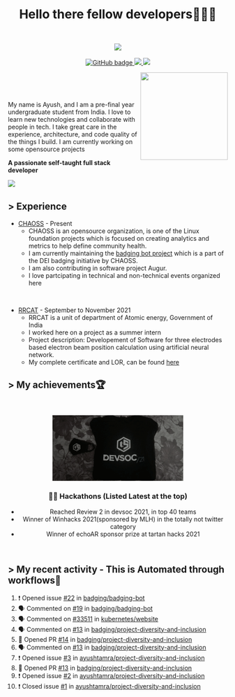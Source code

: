 <h1 align='center'>
  Hello there fellow developers👨🏻‍💻
</h1>

<!-- <img align='right' src="https://media.giphy.com/media/M9gbBd9nbDrOTu1Mqx/giphy.gif" width="230"> -->

<br>
<p align="center">
  <a href="https://github.com/DenverCoder1/readme-typing-svg"><img src="https://readme-typing-svg.herokuapp.com?center=true&lines=My+name+is+Ayush!;I+am+a+Full+stack+web+developer;Contributing+to+opensource"></a>
</p>

<p align="center">
  <a href="https://github.com/ayushtamra">
    <img src="https://img.shields.io/badge/GitHub-100000?style=for-the-badge&logo=github&logoColor=white" alt="GitHub badge" />
  </a>
  <a href="http://twitter.com/ayush_tamra">
    <img src="https://img.shields.io/badge/Twitter-1DA1F2?style=for-the-badge&logo=twitter&logoColor=white" />
  </a>
  <a href="https://www.linkedin.com/in/ayush-tamra-1058531b2/">
    <img src="https://img.shields.io/badge/LinkedIn-0077B5?style=for-the-badge&logo=linkedin&logoColor=white" />
  </a>
</p>



<img align='right' src="https://user-images.githubusercontent.com/39908472/147855320-9b7143fc-d931-4810-b16f-174cd761f993.png" height="200" width="200">
<br />
<br />
<br />


<p>My name is Ayush, and I am a pre-final year undergraduate student from India. I love to learn new technologies and collaborate with people in tech. I take great care in the experience, architecture, and code quality of the things I build. I am currently working on some opensource projects</p>

<b>A passionate self-taught full stack developer</b>



<a href="https://github.com/404"><img src="https://user-images.githubusercontent.com/73097560/115834477-dbab4500-a447-11eb-908a-139a6edaec5c.gif"></a>

<!-- <h2 align="center">Download My resume</h2>
<p align="center">
    <a href="Ayush Tamra Resume.pdf" download="Ayush Tamra Resume">
        <img src="https://img.shields.io/badge/Ayush's-Resume-brightgreen"/>
    </a>
</p> -->

## > Experience 
 - [CHAOSS](https://chaoss.community/) - Present
    - CHAOSS is an opensource organization, is one of the Linux foundation projects which is focused on creating
analytics and metrics to help define community health.
    - I am currently maintaining the [badging bot project](https://github.com/badging/badging-bot) which is a part of the DEI badging initiative by CHAOSS.
    - I am also contributing in software project Augur.
    - I love partcipating in technical and non-technical events organized here

<br>

 - [RRCAT](https://www.rrcat.gov.in/index_eng.html) - September to November 2021
    - RRCAT is a unit of department of Atomic energy, Government of India
    - I worked here on a project as a summer intern
    - Project description: Developement of Software for three electrodes based electron beam position calculation using artificial neural network.
    - My complete certificate and LOR, can be found [here](https://drive.google.com/drive/folders/1I6FldO3LAu-j8NcM8VPc0DgVJnPVRzA3?usp=sharing)

<!-- <h2 align="center">My Github stats</h2> -->

<!-- <p>
    <img src="https://github-readme-stats.vercel.app/api?username=ayushtamra&include_all_commits=true&count_private=true&show_icons=true&line_height=20&title_color=7A7ADB&icon_color=2234AE&text_color=D3D3D3&bg_color=0,000000,130F40" alt="Ayush Tamra's Github Stats"/>
   <img src="https://github-readme-stats.vercel.app/api?username=ayushtamra&line_height=20&show_icons=true&theme=default" alt="Ayush Tamra's Github Stats" height="165" width="480"/>
   <img src="https://github-readme-stats.vercel.app/api/top-langs/?username=ayushtamra&layout=compact" alt="Ayush Tamra's Github Stats" height="162" width="350"/>
</p> -->

<!-- <p align="right">
    <img src="https://github-readme-stats.vercel.app/api/top-langs/?username=anuraghazra&layout=compact" alt="Ayush Tamra's Github Stats"/>
</p>

<p align="center">
  <img src="https://github-readme-stats.vercel.app/api/top-langs/?username=ayushtamra" alt="Smiley face">
</p> -->


<!-- <h2 align="center">My Devpost achievments</h2>

<p>
  <img src="https://idemoed.vercel.app/api/wall?events=winhacks-2021&type=png"/><br>
  <a href="">Winhacks2021</a>

  <img src="https://idemoed.vercel.app/api/wall?events=winhacks-2021&type=png"/><br>
  <a href="">Winhacks2021</a>
</p> -->




<!-- <h2 align="center">🏆 My achievments</h2> -->
## > My achievements🏆
<br>
<p align="center">
  <img src="swags.gif" height="150" width="300">
</p>
<h3 align="center">👨‍💻 Hackathons (Listed Latest at the top)</h3>
  <ul align="center">
    <li>Reached Review 2 in devsoc 2021, in top 40 teams</li>
    <li>Winner of Winhacks 2021(sponsored by MLH) in the totally not twitter category </li>
    <li>Winner of echoAR sponsor prize at tartan hacks 2021</li>
  </ul>

<br>



<!-- <h2 align="center"> ⚡ Fun fact </h2>
    
<h3 align="center"> Everyone is a newbie. So don't worry just keep patience and keep hustling</h3> -->


## > My recent activity - This is Automated through workflows🤖
<!--START_SECTION:activity-->
1. ❗️ Opened issue [#22](https://github.com/badging/badging-bot/issues/22) in [badging/badging-bot](https://github.com/badging/badging-bot)
2. 🗣 Commented on [#19](https://github.com/badging/badging-bot/issues/19) in [badging/badging-bot](https://github.com/badging/badging-bot)
3. 🗣 Commented on [#33511](https://github.com/kubernetes/website/issues/33511) in [kubernetes/website](https://github.com/kubernetes/website)
4. 🗣 Commented on [#13](https://github.com/badging/project-diversity-and-inclusion/issues/13) in [badging/project-diversity-and-inclusion](https://github.com/badging/project-diversity-and-inclusion)
5. 💪 Opened PR [#14](https://github.com/badging/project-diversity-and-inclusion/pull/14) in [badging/project-diversity-and-inclusion](https://github.com/badging/project-diversity-and-inclusion)
6. 🗣 Commented on [#13](https://github.com/badging/project-diversity-and-inclusion/issues/13) in [badging/project-diversity-and-inclusion](https://github.com/badging/project-diversity-and-inclusion)
7. ❗️ Opened issue [#3](https://github.com/ayushtamra/project-diversity-and-inclusion/issues/3) in [ayushtamra/project-diversity-and-inclusion](https://github.com/ayushtamra/project-diversity-and-inclusion)
8. 💪 Opened PR [#13](https://github.com/badging/project-diversity-and-inclusion/pull/13) in [badging/project-diversity-and-inclusion](https://github.com/badging/project-diversity-and-inclusion)
9. ❗️ Opened issue [#2](https://github.com/ayushtamra/project-diversity-and-inclusion/issues/2) in [ayushtamra/project-diversity-and-inclusion](https://github.com/ayushtamra/project-diversity-and-inclusion)
10. ❗️ Closed issue [#1](https://github.com/ayushtamra/project-diversity-and-inclusion/issues/1) in [ayushtamra/project-diversity-and-inclusion](https://github.com/ayushtamra/project-diversity-and-inclusion)
<!--END_SECTION:activity-->
